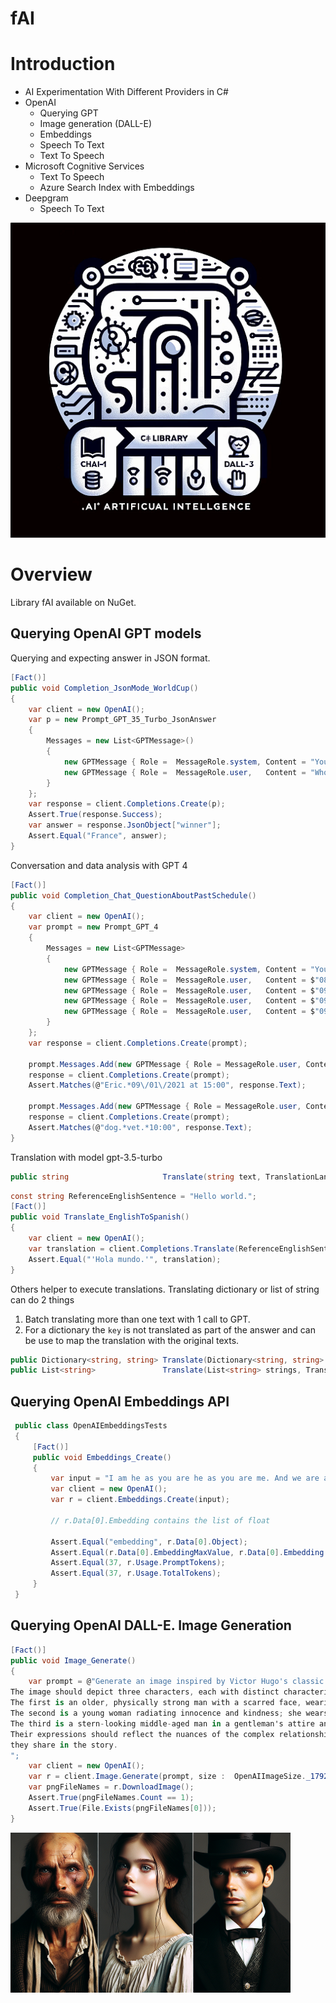 # fAI

# Introduction

* AI Experimentation With Different Providers in C#
 * OpenAI
    - Querying GPT
    - Image generation (DALL-E)
    - Embeddings
    - Speech To Text
    - Text To Speech
 * Microsoft Cognitive Services
    - Text To Speech
    - Azure Search Index with Embeddings
 * Deepgram
    - Speech To Text


![Logo ](fAI.1.50.png "Logo")

# Overview
Library fAI available on NuGet.

## Querying OpenAI GPT models

Querying and expecting answer in JSON format.
```csharp
[Fact()]
public void Completion_JsonMode_WorldCup()
{
    var client = new OpenAI();
    var p = new Prompt_GPT_35_Turbo_JsonAnswer
    {
        Messages = new List<GPTMessage>()
        {
            new GPTMessage { Role =  MessageRole.system, Content = "You are a helpful assistant designed to output JSON." },
            new GPTMessage { Role =  MessageRole.user,   Content = "Who won the soccer world cup in 1998?" }
        }
    };
    var response = client.Completions.Create(p);
    Assert.True(response.Success);
    var answer = response.JsonObject["winner"];
    Assert.Equal("France", answer);
}
```

Conversation and data analysis with GPT 4
```csharp
[Fact()]
public void Completion_Chat_QuestionAboutPastSchedule()
{
    var client = new OpenAI();
    var prompt = new Prompt_GPT_4
    {
        Messages = new List<GPTMessage> 
        {
            new GPTMessage { Role =  MessageRole.system, Content = "You are a helpful assistant." },
            new GPTMessage { Role =  MessageRole.user,   Content = $"08/02/2021 15:00 Meeting with Eric." },
            new GPTMessage { Role =  MessageRole.user,   Content = $"09/01/2021 15:00 Meeting with Eric." },
            new GPTMessage { Role =  MessageRole.user,   Content = $"09/10/2021 10:00 Take the dog to the vet." },
            new GPTMessage { Role =  MessageRole.user,   Content = $"09/20/2021 15:00 Meeting with Rick and John" },
        }
    };
    var response = client.Completions.Create(prompt);

    prompt.Messages.Add(new GPTMessage { Role = MessageRole.user, Content = "When was the last time I talked with Eric?" });
    response = client.Completions.Create(prompt);
    Assert.Matches(@"Eric.*09\/01\/2021 at 15:00", response.Text);

    prompt.Messages.Add(new GPTMessage { Role = MessageRole.user, Content = "What do I have to do on 09/10/2021?" });
    response = client.Completions.Create(prompt);
    Assert.Matches(@"dog.*vet.*10:00", response.Text);
}
```


Translation with model gpt-3.5-turbo

```csharp
public string                     Translate(string text, TranslationLanguages sourceLangague, TranslationLanguages targetLanguage);
```

```csharp
const string ReferenceEnglishSentence = "Hello world.";
[Fact()]
public void Translate_EnglishToSpanish()
{
    var client = new OpenAI();
    var translation = client.Completions.Translate(ReferenceEnglishSentence, TranslationLanguages.English, TranslationLanguages.Spanish);
    Assert.Equal("'Hola mundo.'", translation);
}
```
Others helper to execute translations. Translating dictionary or list of string can do 2 things
1. Batch translating more than one text with 1 call to GPT.
2. For a dictionary the `key` is not translated as part of the answer and can be use to map the translation
with the original texts.

```csharp
public Dictionary<string, string> Translate(Dictionary<string, string> inputDictionary, TranslationLanguages sourceLangague, TranslationLanguages targetLanguage);
public List<string>               Translate(List<string> strings, TranslationLanguages sourceLangague, TranslationLanguages targetLanguage);
```


## Querying OpenAI Embeddings API

```csharp
 public class OpenAIEmbeddingsTests
 {
     [Fact()]
     public void Embeddings_Create()
     {
         var input = "I am he as you are he as you are me. And we are all together. See how they run like pigs from a gun. See how they fly. I'm crying.";
         var client = new OpenAI();
         var r = client.Embeddings.Create(input);

         // r.Data[0].Embedding contains the list of float 

         Assert.Equal("embedding", r.Data[0].Object);
         Assert.Equal(r.Data[0].EmbeddingMaxValue, r.Data[0].Embedding.Count);
         Assert.Equal(37, r.Usage.PromptTokens);
         Assert.Equal(37, r.Usage.TotalTokens);
     }
 }
```

## Querying OpenAI DALL-E. Image Generation

```csharp
[Fact()]
public void Image_Generate()
{
    var prompt = @"Generate an image inspired by Victor Hugo's classic novel, 'Les Misérables'. 
The image should depict three characters, each with distinct characteristics. 
The first is an older, physically strong man with a scarred face, wearing threadbare clothes, indicative of a hard life — this represents Jean Valjean. 
The second is a young woman radiating innocence and kindness; she wears modest clothes and has beautiful shining eyes — this is Cosette. 
The third is a stern-looking middle-aged man in a gentleman's attire and hat,  representing law and order — representative of Javert. 
Their expressions should reflect the nuances of the complex relationships 
they share in the story.
";
    var client = new OpenAI();
    var r = client.Image.Generate(prompt, size :  OpenAIImageSize._1792x1024);
    var pngFileNames = r.DownloadImage();
    Assert.True(pngFileNames.Count == 1);
    Assert.True(File.Exists(pngFileNames[0]));
}
```

<img src=".\Image_Generate.example.png" alt="Image_Generate.example.png" width="448"/>


